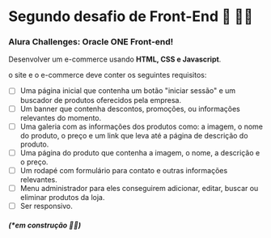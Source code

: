 # Segundo desafio de Front-End 🚀 👩‍💻
### Alura Challenges: Oracle ONE Front-end!

Desenvolver um  e-commerce usando **HTML, CSS e Javascript**. 

o site e o e-commerce deve conter os seguintes requisitos:
- [ ] Uma página inicial que contenha um botão "iniciar sessão" e um buscador de produtos oferecidos pela empresa.
- [ ] Um banner que contenha descontos, promoções, ou informações relevantes do momento.
- [ ] Uma galeria com as informações dos produtos como: a imagem, o nome do produto, o preço e um link que leva até a página de descrição do produto.
- [ ] Uma página do produto que contenha a imagem, o nome, a descrição e o preço.
- [ ] Um rodapé com formulário para contato e outras informações relevantes.
- [ ] Menu administrador para eles conseguirem adicionar, editar, buscar ou eliminar produtos da loja.
- [ ] Ser responsivo.

##### _(*em construção 👷‍♀️)_
